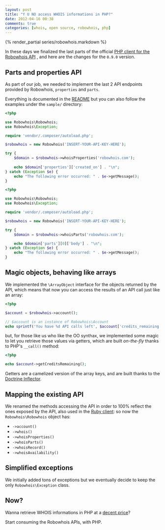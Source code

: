 ```yaml
---
layout: post
title: "Y U NO access WHOIS informations in PHP?"
date: 2012-04-16 00:38
comments: true
categories: [whois, open source, robowhois, php]
---
```


{% render_partial series/robowhois.markdown %}

In these days we finalized the last parts of the official
[PHP client for the Robowhois API](https://github.com/robowhois/robowhois-php)
, and here are the changes for the `0.9.0` version.
<!-- more -->

## Parts and properties API

As part of our job, we needed to implement the last
2 API endpoints provided by Robowhois, `properties`
and `parts`.

Everything is documented in the 
[README](https://github.com/robowhois/robowhois-php/blob/master/README.md)
but you can also follow the examples under the `sample/` directory:

``` php Using the properties API
<?php

use Robowhois\Robowhois;
use Robowhois\Exception;

require 'vendor/.composer/autoload.php';

$robowhois = new Robowhois('INSERT-YOUR-API-KEY-HERE');

try {
    $domain = $robowhois->whoisProperties('robowhois.com');
    
    echo $domain['properties']['created_on'] . "\n";
} catch (Exception $e) {
    echo "The following error occurred: " . $e->getMessage();
}
```

``` php Using the parts API
<?php

use Robowhois\Robowhois;
use Robowhois\Exception;

require 'vendor/.composer/autoload.php';

$robowhois = new Robowhois('INSERT-YOUR-API-KEY-HERE');

try {
    $domain = $robowhois->whoisParts('robowhois.com');

    echo $domain['parts'][0]['body'] . "\n";
} catch (Exception $e) {
    echo "The following error occurred: " . $e->getMessage();
}
```

## Magic objects, behaving like arrays

We implemented the `\ArrayObject` interface for the objects
returned by the API, which means that now you can access
the results of an API call just like an array:

``` php
<?php

$account = $robowhois->account();

// $account is an instance of Robowhois\Account
echo sprintf('You have %d API calls left', $account['credits_remaining']);
```

but, for those like us who like the OO synthax, we implemented
some magic to let you retrieve those values via getters, which
are built *on-the-fly* thanks to PHP's `__call()` method:

``` php
<?php

echo $account->getCreditsRemaining();
```

Getters are a camelized version of the array keys, and are
built thanks to the
[Doctrine Inflector](https://github.com/robowhois/robowhois-php/blob/master/composer.json#L28).

## Mapping the existing API

We renamed the methods accessing the API in order to 100% reflect
the ones exposed by the API, also used in the
[Ruby client](https://github.com/robowhois/robowhois-ruby): so now the
`Robowhois\Robowhois` object has:

* `->account()`
* `->whois()`
* `->whoisProperties()`
* `->whoisParts()`
* `->whoisRecord()`
* `->whoisAvailability()`

## Simplified exceptions

We initially added tons of exceptions but we eventually
decide to keep the only `Robowhois\Exception` class.

## Now?

Wanna retrieve WHOIS informations in PHP at a
[decent price](http://www.robowhois.com/pricing)?

Start consuming the Robowhois APIs, with PHP.